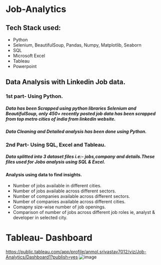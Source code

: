 # Job-Analytics
## Tech Stack used: 
- Python
- Selenium, BeautifulSoup, Pandas, Numpy, Matplotlib, Seaborn
- SQL
- Microsoft Excel
- Tableau
- Powerpoint
## Data Analysis with Linkedin Job data.
### 1st part- Using Python.
##### Data has been Scrapped using python libraries Selenium and BeautifulSoup, only 450+ recently posted job data has been scrapped from top metro cities of india from linkedin website.
##### Data Cleaning and Detailed analysis has been done using Python.
### 2nd Part- Using SQL, Excel and Tableau.
##### Data splitted into 3 dataset files i.e:- jobs,company and details.These files used for Jobs analysis using SQL & Excel.
#### Analysis using data to find insights.
- Number of jobs available in different cities.
- Number of jobs available across different sectors.
- Number of companies available across different sectors.
- Number of companies available across different cities.
- Comapny size-wise number of job openings.
- Comparison of number of jobs across different job roles ie, analyst & developer in selected city.
# Tableau- Dashboard
https://public.tableau.com/app/profile/anmol.srivastav7012/viz/Job-Analytics/Dashboard1?publish=yes
![image](https://github.com/Anmol2205DA/Job-Analytics/assets/126354821/1c8d6ffc-0ccf-43d7-a3a0-024b610d6b10)



